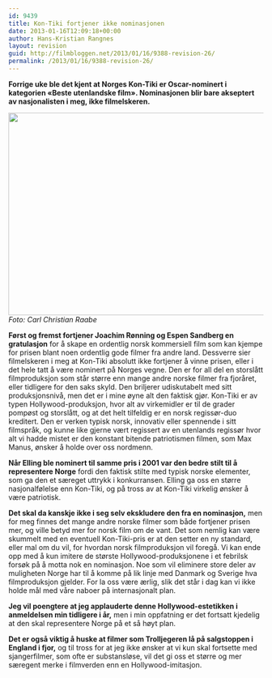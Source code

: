```yaml
---
id: 9439
title: Kon-Tiki fortjener ikke nominasjonen
date: 2013-01-16T12:09:18+00:00
author: Hans-Kristian Rangnes
layout: revision
guid: http://filmbloggen.net/2013/01/16/9388-revision-26/
permalink: /2013/01/16/9388-revision-26/
---
```

**Forrige uke ble det kjent at Norges Kon-Tiki er Oscar-nominert i kategorien «Beste utenlandske film». Nominasjonen blir bare akseptert av nasjonalisten i meg, ikke filmelskeren.<!--more-->**

<a href="http://filmbloggen.net/2012/08/20/vinn-kinobilletter-til-kon-tiki/kontiki/" rel="attachment wp-att-6435"><img class="size-full wp-image-6435 alignnone" src="http://filmbloggen.net/wp-content/uploads//2012/08/kontiki.jpg" alt="" width="630" height="400" /></a>  
_Foto: Carl Christian Raabe_

**Først og fremst fortjener Joachim Rønning og Espen Sandberg en gratulasjon** for å skape en ordentlig norsk kommersiell film som kan kjempe for prisen blant noen ordentlig gode filmer fra andre land. Dessverre sier filmelskeren i meg at Kon-Tiki absolutt ikke fortjener å vinne prisen, eller i det hele tatt å være nominert på Norges vegne. Den er for all del en storslått filmproduksjon som står større enn mange andre norske filmer fra fjoråret, eller tidligere for den saks skyld. Den briljerer udiskutabelt med sitt produksjonsnivå, men det er i mine øyne alt den faktisk gjør. Kon-Tiki er av typen Hollywood-produksjon, hvor alt av virkemidler er til de grader pompøst og storslått, og at det helt tilfeldig er en norsk regissør-duo kreditert. Den er verken typisk norsk, innovativ eller spennende i sitt filmspråk, og kunne like gjerne vært regissert av en utenlands regissør hvor alt vi hadde mistet er den konstant bitende patriotismen filmen, som Max Manus, ønsker å holde over oss nordmenn.

**Når Elling ble nominert til samme pris i 2001 var den bedre stilt til å representere Norge** fordi den faktisk stilte med typisk norske elementer, som ga den et særeget uttrykk i konkurransen. Elling ga oss en større nasjonalfølelse enn Kon-Tiki, og på tross av at Kon-Tiki virkelig ønsker å være patriotisk.

**Det skal da kanskje ikke i seg selv ekskludere den fra en nominasjon,** men for meg finnes det mange andre norske filmer som både fortjener prisen mer, og ville betyd mer for norsk film om de vant. Det som nemlig kan være skummelt med en eventuell Kon-Tiki-pris er at den setter en ny standard, eller mal om du vil, for hvordan norsk filmproduksjon vil foregå. Vi kan ende opp med å kun imitere de største Hollywood-produksjonene i et febrilsk forsøk på å motta nok en nominasjon. Noe som vil eliminere store deler av muligheten Norge har til å komme på lik linje med Danmark og Sverige hva filmproduksjon gjelder. For la oss være ærlig, slik det står i dag kan vi ikke holde mål med våre naboer på internasjonalt plan.

**Jeg vil poengtere at jeg applauderte denne Hollywood-estetikken i anmeldelsen min tidligere i år,** men i min oppfatning er det fortsatt kjedelig at den skal representere Norge på et så høyt plan.

**Det er også viktig å huske at filmer som Trolljegeren lå på salgstoppen i England i fjor,** og til tross for at jeg ikke ønsker at vi kun skal fortsette med sjangerfilmer, som ofte er substansløse, vil det gi oss et større og mer særegent merke i filmverden enn en Hollywood-imitasjon.